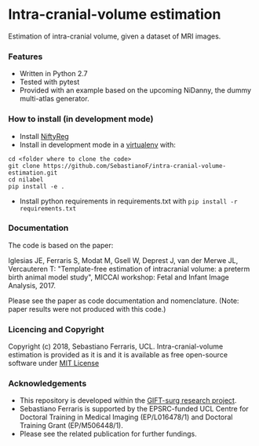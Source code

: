 # Intra-cranial-volume estimation

Estimation of intra-cranial volume, given a dataset of MRI images.

### Features

+ Written in Python 2.7
+ Tested with pytest 
+ Provided with an example based on the upcoming NiDanny, the dummy multi-atlas generator.

### How to install (in development mode) 

+ Install [NiftyReg](https://github.com/KCL-BMEIS/niftyreg)
+ Install in development mode in a [virtualenv](http://docs.python-guide.org/en/latest/dev/virtualenvs/) with:
```
cd <folder where to clone the code>
git clone https://github.com/SebastianoF/intra-cranial-volume-estimation.git
cd nilabel
pip install -e .
```
+ Install python requirements in requirements.txt with
    `pip install -r requirements.txt`

### Documentation

The code is based on the paper:

Iglesias JE, Ferraris S, Modat M, Gsell W, Deprest J, van der Merwe JL, Vercauteren T: "Template-free estimation of intracranial volume: a preterm birth animal model study", MICCAI workshop: Fetal and Infant Image Analysis, 2017.

Please see the paper as code documentation and nomenclature.
(Note: paper results were not produced with this code.)

### Licencing and Copyright

Copyright (c) 2018, Sebastiano Ferraris, UCL. Intra-cranial-volume estimation is provided as it is and 
it is available as free open-source software under [MIT License](zzz)

### Acknowledgements

+ This repository is developed within the [GIFT-surg research project](http://www.gift-surg.ac.uk).
+  Sebastiano Ferraris is supported by the EPSRC-funded UCL Centre for Doctoral Training in Medical Imaging (EP/L016478/1) and Doctoral Training Grant (EP/M506448/1). 
+ Please see the related publication for further fundings.
